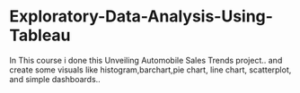# Exploratory-Data-Analysis-Using-Tableau
In This course i done this Unveiling Automobile Sales Trends project.. and create some visuals like histogram,barchart,pie chart, line chart, scatterplot, and simple dashboards..
